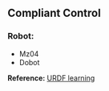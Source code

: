 
## Compliant Control
### Robot:
- Mz04 
- Dobot



**Reference:**
[URDF learning](http://www.guyuehome.com/372)

